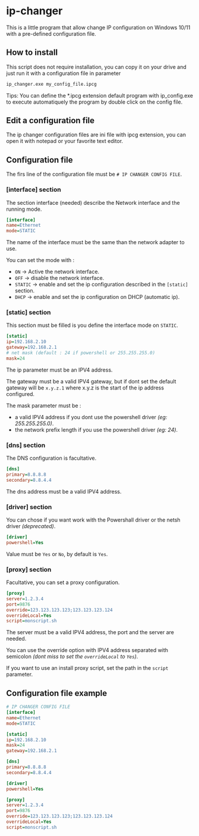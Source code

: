 # ip-changer
This is a little program that allow change IP configuration on Windows 10/11 with a pre-defined configuration file.

## How to install
This script does not require installation, you can copy it on your drive and just run it with a configuration file in parameter

```bash
ip_changer.exe my_config_file.ipcg
```

Tips: You can define the *.ipcg extension default program with ip_config.exe to execute automatiquely the program by double click on the config file.

## Edit a configuration file
The ip changer configuration files are ini file with ipcg extension, you can open it with notepad or your favorite text editor.

## Configuration file 
The firs line of the configuration file must be `# IP CHANGER CONFIG FILE`.

### [interface] section
The section interface (needed) describe the Network interface and the running mode.
```ini
[interface]
name=Ethernet
mode=STATIC
```
The name of the interface must be the same than the network adapter to use.

You can set the mode with :
- `ON` -> Active the network interface.
- `OFF` -> disable the network interface.
- `STATIC` -> enable and set the ip configuration described in the `[static]` section.
- `DHCP` -> enable and set the ip configuration on DHCP (automatic ip).

### [static] section
This section must be filled is you define the interface mode on `STATIC`.
```ini
[static]
ip=192.168.2.10
gateway=192.168.2.1
# net mask (default : 24 if powershell or 255.255.255.0)
mask=24
```
The ip parameter must be an IPV4 address.

The gateway must be a valid IPV4 gateway, but if dont set the default gateway will be `x.y.z.1` where x.y.z is the start of the ip address configured.

The mask parameter must be :
- a valid IPV4 address if you dont use the powershell driver *(eg: 255.255.255.0)*.
- the network prefix length if you use the powershell driver *(eg: 24)*.

### [dns] section
The DNS configuration is facultative.
```ini
[dns] 
primary=8.8.8.8
secondary=8.8.4.4
```
The dns address must be a valid IPV4 address.

### [driver] section
You can chose if you want work with the Powershall driver or the netsh driver *(deprecated)*.
```ini
[driver]
powershell=Yes
```
Value must be `Yes` or `No`, by default is `Yes`.

### [proxy] section
Facultative, you can set a proxy configuration.
```ini
[proxy]
server=1.2.3.4
port=9876
override=123.123.123.123;123.123.123.124
overrideLocal=Yes
script=monscript.sh
```
The server must be a valid IPV4 address, the port and the server are needed.

You can use the override option with IPV4 address separated with semicolon *(dont miss to set the `overrideLocal` to `Yes`)*.

If you want to use an install proxy script, set the path in the `script` parameter.

## Configuration file example
```ini
# IP CHANGER CONFIG FILE
[interface]
name=Ethernet
mode=STATIC

[static]
ip=192.168.2.10
mask=24
gateway=192.168.2.1

[dns] 
primary=8.8.8.8
secondary=8.8.4.4

[driver]
powershell=Yes

[proxy]
server=1.2.3.4
port=9876
override=123.123.123.123;123.123.123.124
overrideLocal=Yes
script=monscript.sh
```
